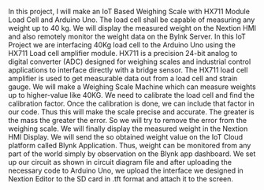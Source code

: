 In this project, I will make an IoT Based Weighing Scale with HX711 Module Load Cell and Arduino Uno. The load cell shall be capable of measuring any weight up to 40 kg. We will display the measured weight on the Nextion HMI and also remotely monitor the weight data on the Bylnk Server.
In this IoT Project we are interfacing 40Kg load cell to the Arduino Uno using the HX711 Load cell amplifier module. HX711 is a precision 24-bit analog to digital converter (ADC) designed for weighing scales and industrial control applications to interface directly with a bridge sensor. The HX711 load cell amplifier is used to get measurable data out from a load cell and strain gauge.
We will make a Weighing Scale Machine which can measure weights up to higher-value like 40KG. We need to calibrate the load cell and find the calibration factor. Once the calibration is done, we can include that factor in our code. Thus this will make the scale precise and accurate. The greater is the mass the greater the error. So we will try to remove the error from the weighing scale. We will finally display the measured weight in the Nextion HMI Display. We will send the so obtained weight value on the IoT Cloud platform called Blynk Application. Thus, weight can be monitored from any part of the world simply by observation on the Blynk app dashboard.
We set up our circuit as shown in circuit diagram file and after uploading the necessary code to Arduino Uno, we upload the interface we designed in Nextion Editor to the SD card in .tft format and attach it to the screen.


